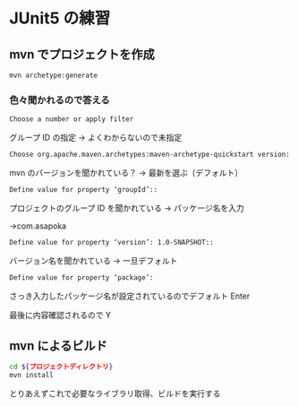 # JUnit5 の練習

## mvn でプロジェクトを作成

```zsh
mvn archetype:generate
```

### 色々聞かれるので答える

```zsh
Choose a number or apply filter
```

グループ ID の指定 → よくわからないので未指定

```zsh
Choose org.apache.maven.archetypes:maven-archetype-quickstart version:
```

mvn のバージョンを聞かれている？ → 最新を選ぶ（デフォルト）

```zsh
Define value for property ‘groupId’::
```

プロジェクトのグループ ID を聞かれている → パッケージ名を入力

→com.asapoka

```zsh
Define value for property ‘version’: 1.0-SNAPSHOT::
```

バージョン名を聞かれている → 一旦デフォルト

```zsh
Define value for property ‘package’:
```

さっき入力したパッケージ名が設定されているのでデフォルト Enter

最後に内容確認されるので Y

## mvn によるビルド

```zsh
cd ${プロジェクトディレクトリ}
mvn install
```

とりあえずこれで必要なライブラリ取得、ビルドを実行する
